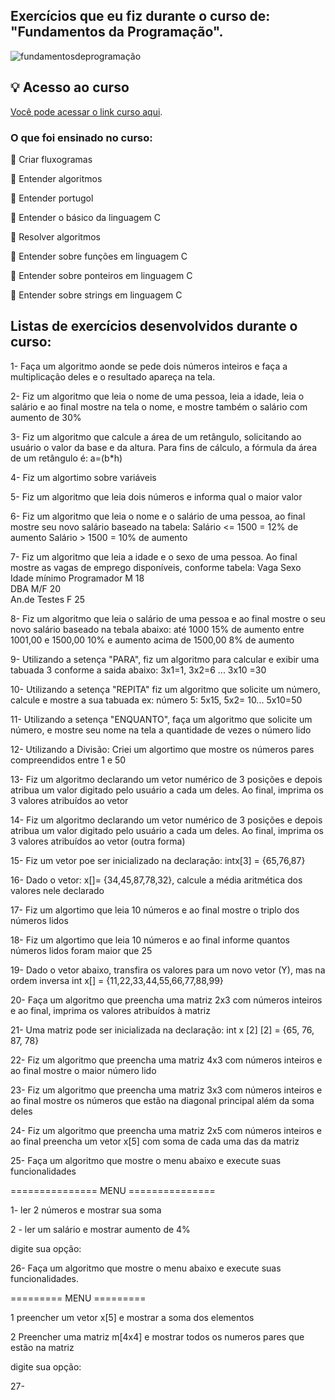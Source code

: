 ## Exercícios que eu fiz durante o curso de: "Fundamentos da Programação".

![fundamentosdeprogramação](https://user-images.githubusercontent.com/107266212/179842080-9a093938-9997-4e50-a2a6-da63620f23f2.png)

## 💡 Acesso ao curso
[Você pode acessar o link curso aqui](https://www.udemy.com/course/programacao-do-zero/).


### O que foi ensinado no curso:

📍 Criar fluxogramas

📍 Entender algoritmos

📍 Entender portugol

📍 Entender o básico da linguagem C

📍 Resolver algoritmos

📍 Entender sobre funções em linguagem C

📍 Entender sobre ponteiros em linguagem C

📍 Entender sobre strings em linguagem C


## Listas de exercícios desenvolvidos durante o curso:


 1- Faça um algoritmo aonde se pede dois números inteiros e faça a multiplicação deles e o resultado apareça na tela.
 
 2- Fiz um algoritmo que leia o nome de uma pessoa, leia a idade, leia o salário e ao final mostre na tela o nome, e mostre também o salário com aumento de 30% 
 
 3- Fiz um algoritmo que calcule a área de um retângulo, solicitando ao usuário o valor da base e da altura. Para fins de cálculo, a fórmula da área de um retângulo é: a=(b*h)

 4- Fiz um algortimo sobre variáveis

 5-  Fiz um algoritmo que leia dois números e informa qual o maior valor
 
 6- Fiz um algoritmo que leia o nome e o salário de uma pessoa, ao final mostre seu novo salário baseado na tabela:
 Salário <= 1500 = 12% de aumento
 Salário > 1500 = 10% de aumento
 
 7-  Fiz um algoritmo que leia a idade e o sexo de uma pessoa. Ao final mostre as vagas de emprego disponíveis, conforme tabela:
 Vaga            Sexo     Idade mínimo
 Programador     M             18    
 DBA             M/F           20    
 An.de Testes    F             25    
 
 8- Fiz um algoritmo que leia o salário de uma pessoa e ao final mostre o seu novo salário baseado na tebala abaixo:
 até 1000 15% de aumento
 entre 1001,00 e 1500,00 10% e aumento
 acima de 1500,00 8% de aumento
 
 9- Utilizando a setença "PARA", fiz um algoritmo para calcular e exibir uma tabuada 3 conforme a saida abaixo:
 3x1=1, 3x2=6 ... 3x10 =30
 
 10- Utilizando a setença "REPITA" fiz um algoritmo que solicite um número, calcule e mostre a sua tabuada 
 ex: número 5: 5x15, 5x2= 10... 5x10=50 
 
 11-  Utilizando a setença "ENQUANTO", faça um algoritmo que solicite um número, e mostre seu nome na tela a quantidade de vezes o número lido
 
 12- Utilizando a Divisão: Criei um algortimo que mostre os números pares compreendidos entre 1 e 50
 
 13- Fiz um algoritmo declarando um vetor numérico de 3 posições e depois atribua um valor digitado pelo usuário a cada um deles. Ao final, imprima os 3 valores atribuídos ao vetor
 
 14- Fiz um algoritmo declarando um vetor numérico de 3 posições e depois atribua um valor digitado pelo usuário a cada um deles. Ao final, imprima os 3 valores atribuídos ao vetor (outra forma)
 
 15- Fiz um vetor poe ser inicializado na declaração: intx[3] = {65,76,87}
 
 16- Dado o vetor: x[]= {34,45,87,78,32}, calcule a média aritmética dos valores nele declarado
 
 17- Fiz um algortimo que leia 10 números e ao final mostre o triplo dos números lidos
 
 18- Fiz um algortimo que leia 10 números e ao final informe quantos números lidos foram maior que 25
 
 19- Dado o vetor abaixo, transfira os valores para um novo vetor (Y), mas na ordem inversa
int x[] = {11,22,33,44,55,66,77,88,99}

20- Faça um algoritmo que preencha uma matriz 2x3 com números inteiros e ao final, imprima os valores atribuídos à matriz

21- Uma matriz pode ser inicializada na declaração:
int x [2] [2] = {65, 76, 87, 78}

22- Fiz um algoritmo que preencha uma matriz 4x3 com números inteiros e ao final mostre o maior número lido

23- Fiz um algoritmo que preencha uma matriz 3x3 com números inteiros e ao final mostre os números que estão na diagonal principal além da soma deles

24- Fiz um algoritmo que preencha uma matriz 2x5 com números inteiros e ao final preencha um vetor x[5] com soma de cada uma das da matriz

25- Faça um algoritmo que mostre o menu abaixo e execute suas funcionalidades

=============== MENU ===============

1- ler 2 números e mostrar sua soma

2 - ler um salário e mostrar aumento de 4%

digite sua opção:

26- Faça um algoritmo que mostre o menu abaixo e execute suas funcionalidades.

========= MENU =========

1 preencher um vetor x[5] e mostrar a soma dos elementos

2 Preencher uma matriz m[4x4] e mostrar todos os numeros pares que estão na matriz

digite sua opção:

27- 



